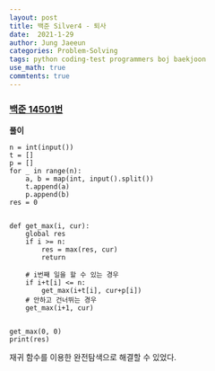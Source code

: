 ```yaml
---
layout: post
title: 백준 Silver4 - 퇴사
date:  2021-1-29
author: Jung Jaeeun
categories: Problem-Solving
tags: python coding-test programmers boj baekjoon
use_math: true
commtents: true
---
```


### [백준 14501번](https://www.acmicpc.net/problem/14501)

**풀이**

```python3
n = int(input())
t = []
p = []
for _ in range(n):
    a, b = map(int, input().split())
    t.append(a)
    p.append(b)
res = 0


def get_max(i, cur):
    global res
    if i >= n:
        res = max(res, cur)
        return

    # i번째 일을 할 수 있는 경우
    if i+t[i] <= n:
        get_max(i+t[i], cur+p[i])
    # 안하고 건너뛰는 경우
    get_max(i+1, cur)


get_max(0, 0)
print(res)
```

재귀 함수를 이용한 완전탐색으로 해결할 수 있었다.